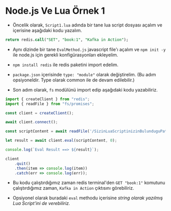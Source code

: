 # Node.js Ve Lua Örnek 1

* Öncelik olarak, `Script1.lua` adında bir tane lua script dosyası açalım ve içerisine aşağıdaki kodu yazalım.

```SQL
return redis.call("SET", "book:1", "Kafka in Action");
```

* Aynı dizinde bir tane `EvalMethod.js` javascript file'ı açalım ve `npm init -y` ile node.js için gerekli konfigürasyonları
ekleyelim.

* `npm install redis` ile redis paketini import edelim.

* `package.json` içerisinde `type: "module"` olarak değiştirelim. (Bu adım opsiyoneldir. Type olarak common ile de devam
edilebilir.)

* Son adım olarak, `fs` modülünü import edip aşağıdaki kodu yazabiliriz.

``` Javascript
import { createClient } from "redis";
import { readFile } from "fs/promises";

const client = createClient();

await client.connect();

const scriptContent = await readFile('/SizinLuaScriptinizinBulunduguPath/Script1.lua');

let result = await client.eval(scriptContent, 0);

console.log(`Eval Result ==> ${result}`);

client
    .quit()
    .then(item => console.log(item))
    .catch(err => console.log(err));
```

* Bu kodu çalıştırdığımız zaman redis terminal'den `GET "book:1"` komutunu çalıştırdığımız zaman, `Kafka in Action`
çıktısını görebiliriz.

* Opsiyonel olarak buradaki `eval` methodu içerisine _string olarak yazılmış Lua Script'ini de verebiliriz._